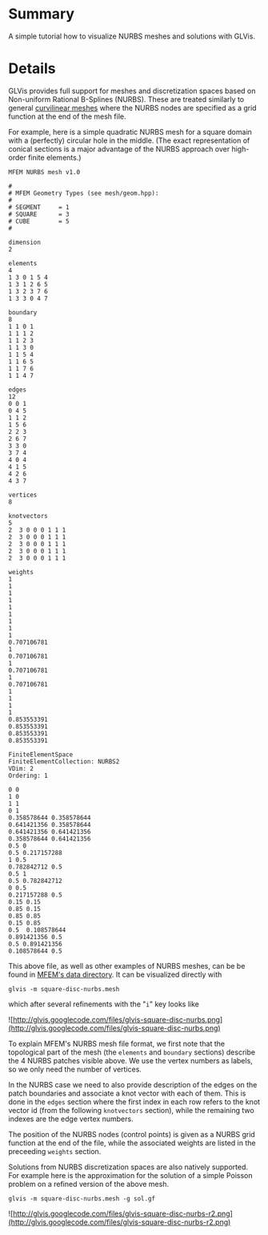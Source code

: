 # Summary #

A simple tutorial how to visualize NURBS meshes and solutions with GLVis.

# Details #

GLVis provides full support for meshes and discretization spaces based on Non-uniform Rational B-Splines (NURBS). These are treated similarly to general [curvilinear meshes](http://code.google.com/p/glvis/wiki/CurvilinearVTKMeshes) where the NURBS nodes are specified as a grid function at the end of the mesh file.

For example, here is a simple quadratic NURBS mesh for a square domain with a (perfectly) circular hole in the middle. (The exact representation of conical sections is a major advantage of the NURBS approach over high-order finite elements.)
```
MFEM NURBS mesh v1.0

#
# MFEM Geometry Types (see mesh/geom.hpp):
#
# SEGMENT     = 1
# SQUARE      = 3
# CUBE        = 5
#

dimension
2

elements
4
1 3 0 1 5 4
1 3 1 2 6 5
1 3 2 3 7 6
1 3 3 0 4 7

boundary
8
1 1 0 1
1 1 1 2
1 1 2 3
1 1 3 0
1 1 5 4
1 1 6 5
1 1 7 6
1 1 4 7

edges
12
0 0 1
0 4 5
1 1 2
1 5 6
2 2 3
2 6 7
3 3 0
3 7 4
4 0 4
4 1 5
4 2 6
4 3 7

vertices
8

knotvectors
5
2  3 0 0 0 1 1 1
2  3 0 0 0 1 1 1
2  3 0 0 0 1 1 1
2  3 0 0 0 1 1 1
2  3 0 0 0 1 1 1

weights
1
1
1
1
1
1
1
1
1
0.707106781
1
0.707106781
1
0.707106781
1
0.707106781
1
1
1
1
0.853553391
0.853553391
0.853553391
0.853553391

FiniteElementSpace
FiniteElementCollection: NURBS2
VDim: 2
Ordering: 1

0 0
1 0
1 1
0 1
0.358578644 0.358578644
0.641421356 0.358578644
0.641421356 0.641421356
0.358578644 0.641421356
0.5 0
0.5 0.217157288
1 0.5
0.782842712 0.5
0.5 1
0.5 0.782842712
0 0.5
0.217157288 0.5
0.15 0.15
0.85 0.15
0.85 0.85
0.15 0.85
0.5  0.108578644
0.891421356 0.5
0.5 0.891421356
0.108578644 0.5
```
This above file, as well as other examples of NURBS meshes, can be be found in [MFEM's data directory](http://code.google.com/p/mfem/source/browse/#hg%2Fdata). It can be visualized directly with
```
glvis -m square-disc-nurbs.mesh
```
which after several refinements with the "`i`" key looks like

![http://glvis.googlecode.com/files/glvis-square-disc-nurbs.png](http://glvis.googlecode.com/files/glvis-square-disc-nurbs.png)

To explain MFEM's NURBS mesh file format, we first note that the topological part of the mesh (the `elements` and `boundary` sections) describe the 4 NURBS patches visible above. We use the vertex numbers as labels, so we only need the number of vertices.

In the NURBS case we need to also provide description of the edges on the patch boundaries and associate a knot vector with each of them. This is done in the `edges` section where the first index in each row refers to the knot vector id (from the following `knotvectors` section), while the remaining two indexes are the edge vertex numbers.

The position of the NURBS nodes (control points) is given as a NURBS grid function at the end of the file, while the associated weights are listed in the preceeding `weights` section.

Solutions from NURBS discretization spaces are also natively supported. For example here is the approximation for the solution of a simple Poisson problem on a refined version of the above mesh.
```
glvis -m square-disc-nurbs.mesh -g sol.gf
```

![http://glvis.googlecode.com/files/glvis-square-disc-nurbs-r2.png](http://glvis.googlecode.com/files/glvis-square-disc-nurbs-r2.png)